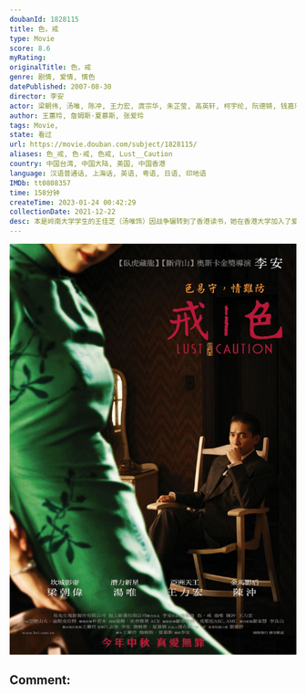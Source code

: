 ```yaml
---
doubanId: 1828115
title: 色，戒
type: Movie
score: 8.6
myRating: 
originalTitle: 色，戒
genre: 剧情, 爱情, 情色
datePublished: 2007-08-30
director: 李安
actor: 梁朝伟, 汤唯, 陈冲, 王力宏, 庹宗华, 朱芷莹, 高英轩, 柯宇纶, 阮德锵, 钱嘉乐, 苏岩, 何赛飞, 宋茹惠, 樊光耀, 卢燕, 刘洁, 余娅, 王琳, 王侃, 竹下明子, 阿努潘·凯尔, 唐亚俊, 韦奕波
author: 王蕙玲, 詹姆斯·夏慕斯, 张爱玲
tags: Movie, 
state: 看过
url: https://movie.douban.com/subject/1828115/
aliases: 色_戒, 色·戒, 色戒, Lust__Caution
country: 中国台湾, 中国大陆, 美国, 中国香港
language: 汉语普通话, 上海话, 英语, 粤语, 日语, 印地语
IMDb: tt0808357
time: 158分钟
createTime: 2023-01-24 00:42:29
collectionDate: 2021-12-22
desc: 本是岭南大学学生的王佳芝（汤唯饰）因战争辗转到了香港读书，她在香港大学加入了爱国青年邝裕民（王力宏饰）组织的话剧组，他们主演的爱国话剧更激起了他们的爱国情操。当邝裕民得知汪伪政府的特务头子易先生（...
---
```


![image](assets/p453716305.jpg)

Comment: 
---

